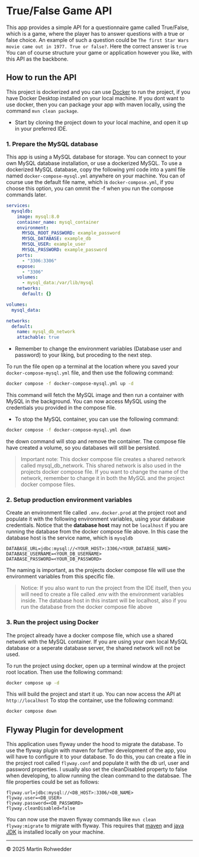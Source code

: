 # True/False Game API

This app provides a simple API for a questionnaire game called True/False, which is a game, where the player has to answer questions with a true or false choice.
An example of such a question could be `The first Star Wars movie came out in 1977. True or false?`. Here the correct answer is `true`
You can of course structure your game or application however you like, with this API as the backbone.

## How to run the API

This project is dockerized and you can use [Docker](https://www.docker.com/get-started/) to run the project, if you have Docker Desktop installed on your local machine.
If you dont want to use docker, then you can package your app with maven locally, using the command `mvn clean package`.

- Start by cloning the project down to your local machine, and open it up in your preferred IDE.

### 1. Prepare the MySQL database

This app is using a MySQL database for storage. You can connect to your own MySQL database installation, or use a dockerized MySQL.
To use a dockerized MySQL database, copy the following yml code into a yaml file named `docker-compose-mysql.yml` anywhere on your machine.
You can of course use the default file name, which is `docker-compose.yml`, if you choose this option, you can ommit the -f when you run the compose commands later.

```yaml title="docker-compose-mysql.yml"
services:
  mysqldb:
    image: mysql:8.0
    container_name: mysql_container
    environment:
      MYSQL_ROOT_PASSWORD: example_password
      MYSQL_DATABASE: example_db
      MYSQL_USER: example_user
      MYSQL_PASSWORD: example_password
    ports:
      - "3306:3306"
    expose:
      - "3306"
    volumes:
      - mysql_data:/var/lib/mysql
    networks:
      default: {}

volumes:
  mysql_data:

networks:
  default:
    name: mysql_db_network
    attachable: true
```

- Remember to change the environment variables (Database user and password) to your liking, but proceding to the next step.

To run the file open op a terminal at the location where you saved your `docker-compose-mysql.yml` file, and then use the following command:

```bash
docker compose -f docker-compose-mysql.yml up -d
```

This command will fetch the MySQL image and then run a container with MySQL in the background. You can now access MySQL using the credentials you provided in the compose file.

- To stop the MySQL container, you can use the following command:

```bash
docker compose -f docker-compose-mysql.yml down
```

the down command will stop and remove the container. The compose file have created a volume, so you databases will still be persisted.

> Important note: This docker compose file creates a shared network called mysql_db_network. This shared network is also used in the projects docker compose file. If you want to change the name of the network, remember to change it in both the MySQL and the project docker compose files.

### 2. Setup production environment variables

Create an environment file called `.env.docker.prod` at the project root and populate it with the following environment variables, using your database credentials.
Notice that the **database host** may not be `localhost` if you are running the database from the docker compose file above. In this case the database host is the service name, which is `mysqldb`

```properties title=".env.docker.prod"
DATABASE_URL=jdbc:mysql://<YOUR_HOST>:3306/<YOUR_DATABSE_NAME>
DATABASE_USERNAME=<YOUR_DB_USERNAME>
DATABASE_PASSWORD=<YOUR_DB_PASSWORD>
```

The naming is important, as the projects docker compose file will use the environment variables from this specific file.

> Notice: If you also want to run the project from the IDE itself, then you will need to create a file called .env with the environment variables inside. The database host in this instant will be localhost, also if you run the database from the docker compose file above

### 3. Run the project using Docker

The project already have a docker compose file, which use a shared network with the MySQL container. If you are using your own local MySQL database or a seperate database server, the shared network will not be used.

To run the project using docker, open up a terminal window at the project root location. Then use the following command:

```bash
docker compose up -d
```

This will build the project and start it up. You can now access the API at `http://localhost`
To stop the container, use the following command:

```bash
docker compose down
```

## Flyway Plugin for development

This application uses flyway under the hood to migrate the database. To use the flyway plugin with maven for further development of the app, 
you will have to configure it to your database. To do this, you can create a file in the project root called `flyway.conf` and populate it with the db url, user and password properties. 
I usually also set the cleanDisabled property to false when developing, to allow running the clean command to the databsae. The file properties could be set as follows:

```properties title="flyway.conf"
flyway.url=jdbc:mysql://<DB_HOST>:3306/<DB_NAME>
flyway.user=<DB_USER>
flyway.password=<DB_PASSWORD>
flyway.cleanDisabled=false
```

You can now use the maven flyway commands like `mvn clean flyway:migrate` to migrate with flyway. This requires that [maven](https://maven.apache.org/install.html) and [java JDK](https://www.oracle.com/java/technologies/downloads/) is installed locally on your machine.

---

&copy; 2025 Martin Rohwedder